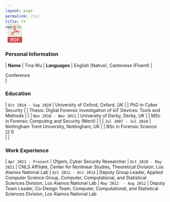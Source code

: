 ```yaml
---
layout: page
permalink: /cv/
title: CV
nav: cv
---
```


<!-- Place PDF download link at the top right. -->
<div class="row" style="margin-top: -3.5em;">
	<a class="ml-auto mr-2" href="/assets/pdf/vitae.pdf" target="_blank">
	  <img height="60px" src="/assets/img/pdf_icon.svg">
	</a>
</div>


### Personal Information ###

| **Name**                | Tina Wu
|  **Languages**          | English (Native), Cantonese (Fluent)
|   <div class="col-sm-2 abbr"><abbr class="badge">Conference</abbr></div>   |


### Education ###
	
| `Oct 2014 - Sep 2020`    | University of Oxford, Oxford, UK
|			   | PhD in Cyber Security 
|			   | Thesis: Digital Forensic Investigation of IoT Devices: Tools and Methods
|		           |
| `Nov 2010 - Nov 2011`    | University of Derby, Derby, UK 
|                          | MSc in Forensic Computing and Security (Merit)
|			   |
| `Jul 2007 - Jul 2010`    | Nottingham Trent University, Nottingham, UK 
|                          | BSc in Forensic Science (2.1)	   
|			   |	


### Work Experience ###

| `Apr 2021 - Present`     | Ofgem, Cyber Security Researcher
| `Oct 2020 - May 2021`    | CNLS Affiliate, Center for Nonlinear Studies, Theoretical Division, Los Alamos National Lab
| `Oct 2012 - Oct 2014`    | Deputy Group Leader, Applied Computer Science Group, Computer, Computational, and Statistical Sciences Division, Los Alamos National Lab
| `May 2012  - Aug 2012`   | Deputy Team Leader, Co-Design Team, Computer, Computational, and Statistical Sciences Division, Los Alamos National Lab

